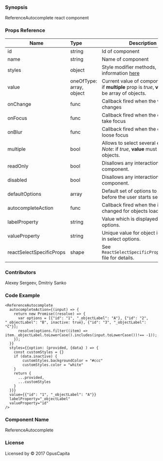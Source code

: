 ### Synopsis

ReferenceAutocomplete react component

### Props Reference

| Name                           | Type                     | Description                                                                                             |
| ------------------------------ | :----------------------  | -----------------------------------------------------------                                             |
| id                             | string                   | Id of component                                                                                         |
| name                           | string                   | Name of component                                                                                       |
| styles                         | object                   | Style modifier methods, see more information [here](https://react-select.com/props#prop-types)          |
| value                          | oneOfType: array, object | Current value of component. *Note*: if **multiple** prop is *true*, **value** must be array of objects. |
| onChange                       | func                     | Callback fired when the **value** changes                                                               |
| onFocus                        | func                     | Callback fired when the component take focus                                                            |
| onBlur                         | func                     | Callback fired when the component loose focus                                                           |
| multiple                       | bool                     | Allows to select several elements. *Note*: if *true*, **value** must be array of objects.               |
| readOnly                       | bool                     | Disallows any interaction with the component.                                                           |
| disabled                       | bool                     | Disallows any interaction with the component.                                                           |
| defaultOptions                 | array                    | Default set of options to show before the user starts searching.
| autocompleteAction             | func                     | Callback fired when the input text is changed for objects loading.                                      |
| labelProperty                  | string                   | Value which is displayed in select options.                                                             |
| valueProperty                  | string                   | Unique value for object identifying in select options.                                                  |
| reactSelectSpecificProps       | shape                    | See `ReactSelectSpecificProps/index.js` file for details.                                               |

### Contributors

Alexey Sergeev, Dmitriy Sanko

### Code Example

```
<ReferenceAutocomplete
  autocompleteAction={(input) => {
    return new Promise((resolve) => {
      var options = [{"id": "1", "_objectLabel": "A"}, {"id": "2", "_objectLabel": "B", inactive: true}, {"id": "3", "_objectLabel": "C"}];
      resolve(options.filter((item) => item._objectLabel.toLowerCase().includes(input.toLowerCase())!== -1));
    });
  }}
  styles={{option: (provided, {data} ) => {
    const customStyles = {}
    if (data.inactive) {
        customStyles.backgroundColor = "#ccc"
        customStyles.color = "white"
    }
    return {
      ...provided,
      ...customStyles
    }
  }}}
  value={{"id": "1", "_objectLabel": "A"}}
  labelProperty="_objectLabel"
  valueProperty="id"
/>
```

### Component Name

ReferenceAutocomplete

### License

Licensed by © 2017 OpusCapita 

